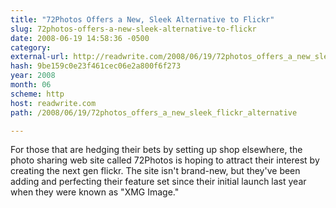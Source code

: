 ```yaml
---
title: "72Photos Offers a New, Sleek Alternative to Flickr"
slug: 72photos-offers-a-new-sleek-alternative-to-flickr
date: 2008-06-19 14:58:36 -0500
category: 
external-url: http://readwrite.com/2008/06/19/72photos_offers_a_new_sleek_flickr_alternative
hash: 9be159c0e23f461cec06e2a800f6f273
year: 2008
month: 06
scheme: http
host: readwrite.com
path: /2008/06/19/72photos_offers_a_new_sleek_flickr_alternative

---
```


For those that are hedging their bets by setting up shop elsewhere, the photo sharing web site called 72Photos is hoping to attract their interest by creating the next gen flickr. The site isn't brand-new, but they've been adding and perfecting their feature set since their initial launch last year when they were known as "XMG Image."
